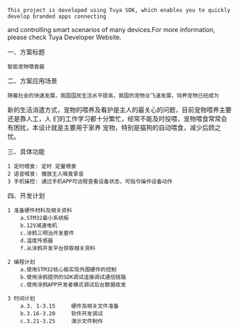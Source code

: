 	This project is developed using Tuya SDK, which enables you to quickly develop branded apps connecting 
and controlling smart scenarios of many devices.For more information, please check Tuya Developer Website.

    
一、方案标题

	智能宠物喂食器
	

二、方案应用场景

	随着社会的快速发展，我国国民生活水平提高，我国的宠物业飞速发展，饲养宠物已经成为
新的生活消遣方式，宠物的喂养及看护是主人的最关心的问题，目前宠物喂养主要还是靠人工，人
们的工作学习都十分繁忙，经常不能及时投喂，宠物喂食常常会有困扰，本设计就是主要用于家养
宠物，特别是猫狗的自动喂食，减少后顾之忧。


三、具体功能

	
	1 定时喂食: 定时 定量喂食
	2 语音喊食: 播放主人喊食录音
    3 手机操控: 通过手机APP可远程查看设备状态，可指令操作设备动作

四、开发计划

	1 准备硬件材料及相关资料
		a.STM32最小系统板
		b.12V减速电机
		c.涂鸦三明治开发套件
		d.温度传感器
		f.从涂鸦开发平台获取相关资料

	2 编程计划
		a.使用STM32核心板实现外围硬件的控制
		b.使用涂鸦提供的SDK调试连接调试通信链路
		c.使用涂鸦APP开发者模式调试后台数据收发

	3 时间计划
		a.3. 1-3.15 	硬件及相关文件准备
		b.3.16-3.20		软件开发调试
		c.3.21-3.25		演示文件制作




    


